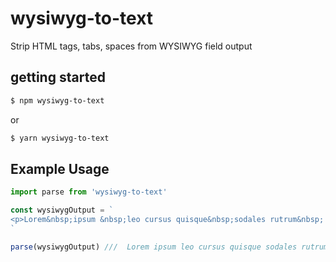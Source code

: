 # wysiwyg-to-text

Strip HTML tags, tabs, spaces from WYSIWYG field output

## getting started

```bash
$ npm wysiwyg-to-text
```
or
```bash
$ yarn wysiwyg-to-text
```

## Example Usage

```js
import parse from 'wysiwyg-to-text'

const wysiwygOutput = `
<p>Lorem&nbsp;ipsum &nbsp;leo cursus quisque&nbsp;sodales rutrum&nbsp; <p>mattisо</p></p>
`

parse(wysiwygOutput) ///  Lorem ipsum leo cursus quisque sodales rutrum mattisо

```


